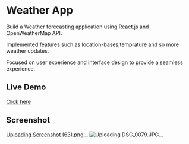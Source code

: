 # Weather App

Build a Weather forecasting application using React.js and OpenWeatherMap API.

Implemented features such as location-bases,temprature and so more weather updates.

Focused on user experience and interface design to provide a seamless experience.

## Live Demo

[Click here](https://weather-app-opal-seven-17.vercel.app/)


## Screenshot

[Uploading Screenshot (63).png…]() 
![Uploading DSC_0079.JPG…]()
